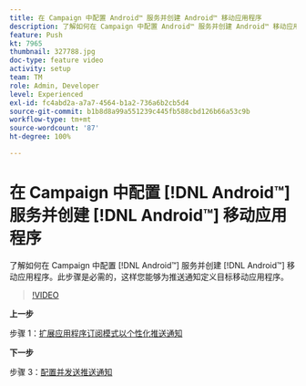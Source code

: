```yaml
---
title: 在 Campaign 中配置 Android™ 服务并创建 Android™ 移动应用程序
description: 了解如何在 Campaign 中配置 Android™ 服务并创建 Android™ 移动应用程序。
feature: Push
kt: 7965
thumbnail: 327788.jpg
doc-type: feature video
activity: setup
team: TM
role: Admin, Developer
level: Experienced
exl-id: fc4abd2a-a7a7-4564-b1a2-736a6b2cb5d4
source-git-commit: b1b8d8a99a551239c445fb588cbd126b66a53c9b
workflow-type: tm+mt
source-wordcount: '87'
ht-degree: 100%

---
```


# 在 Campaign 中配置 [!DNL Android™] 服务并创建 [!DNL Android™] 移动应用程序

了解如何在 Campaign 中配置 [!DNL Android™] 服务并创建 [!DNL Android™] 移动应用程序。此步骤是必需的，这样您能够为推送通知定义目标移动应用程序。

>[!VIDEO](https://video.tv.adobe.com/v/327788?quality=12&learn=on)

**上一步**

步骤 1：[扩展应用程序订阅模式以个性化推送通知](/help/tutorial-get-started-with-push-notifications-for-android/extend-the-app-subscription-schema.md)

**下一步**

步骤 3：[配置并发送推送通知](/help/tutorial-get-started-with-push-notifications-for-android/configure-and-send-push-notifications.md)
